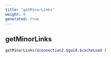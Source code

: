 ```yaml
---
title: "getMinorLinks"
weight: 0
generated: true
---
```


## getMinorLinks



```php
getMinorLinks($connection2,$guid,$cacheLoad )
```





